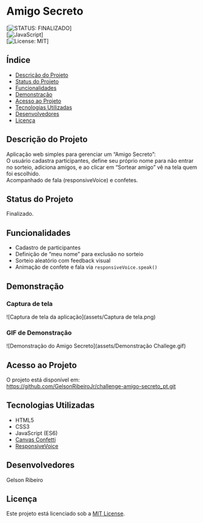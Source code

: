 # Amigo Secreto

[![STATUS: FINALIZADO](https://img.shields.io/static/v1?label=STATUS&message=FINALIZADO&color=green&style=for-the-badge)]  
[![JavaScript](https://img.shields.io/badge/JavaScript-ES6-yellow)]  
[![License: MIT](https://img.shields.io/badge/license-MIT-blue)]  

## Índice
- [Descrição do Projeto](#descrição-do-projeto)
- [Status do Projeto](#status-do-projeto)
- [Funcionalidades](#funcionalidades)
- [Demonstração](#demonstração)
- [Acesso ao Projeto](#acesso-ao-projeto)
- [Tecnologias Utilizadas](#tecnologias-utilizadas)
- [Desenvolvedores](#desenvolvedores)
- [Licença](#licença)

## Descrição do Projeto
Aplicação web simples para gerenciar um “Amigo Secreto”:  
O usuário cadastra participantes, define seu próprio nome para não entrar no sorteio, adiciona amigos, e ao clicar em “Sortear amigo” vê na tela quem foi escolhido.  
Acompanhado de fala (responsiveVoice) e confetes.  

## Status do Projeto
Finalizado.

## Funcionalidades
- Cadastro de participantes  
- Definição de “meu nome” para exclusão no sorteio  
- Sorteio aleatório com feedback visual  
- Animação de confete e fala via `responsiveVoice.speak()`

## Demonstração

### Captura de tela
![Captura de tela da aplicação](assets/Captura de tela.png)

### GIF de Demonstração
![Demonstração do Amigo Secreto](assets/Demonstração Challege.gif)

## Acesso ao Projeto
O projeto está disponível em:  
https://github.com/GelsonRibeiroJr/challenge-amigo-secreto_pt.git

## Tecnologias Utilizadas
- HTML5  
- CSS3  
- JavaScript (ES6)  
- [Canvas Confetti](https://www.npmjs.com/package/canvas-confetti)  
- [ResponsiveVoice](https://responsivevoice.org/)  

## Desenvolvedores
Gelson Ribeiro

## Licença
Este projeto está licenciado sob a [MIT License](LICENSE).
